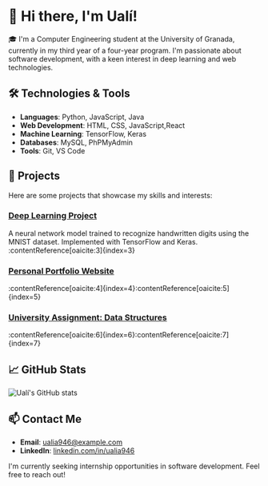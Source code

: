 # 👋 Hi there, I'm Ualí!

🎓 I'm a Computer Engineering student at the University of Granada, currently in my third year of a four-year program. I'm passionate about software development, with a keen interest in deep learning and web technologies.

## 🛠️ Technologies & Tools

- **Languages**: Python, JavaScript, Java
- **Web Development**: HTML, CSS, JavaScript,React
- **Machine Learning**: TensorFlow, Keras
- **Databases**: MySQL, PhPMyAdmin
- **Tools**: Git, VS Code

## 📂 Projects

Here are some projects that showcase my skills and interests:

### [Deep Learning Project](https://github.com/ualia946/deep-learning-project)
A neural network model trained to recognize handwritten digits using the MNIST dataset. Implemented with TensorFlow and Keras.&#8203;:contentReference[oaicite:3]{index=3}

### [Personal Portfolio Website](https://github.com/ualia946/portfolio-website)
:contentReference[oaicite:4]{index=4}&#8203;:contentReference[oaicite:5]{index=5}

### [University Assignment: Data Structures](https://github.com/ualia946/data-structures-assignment)
:contentReference[oaicite:6]{index=6}&#8203;:contentReference[oaicite:7]{index=7}

## 📈 GitHub Stats

![Ualí's GitHub stats](https://github-readme-stats.vercel.app/api?username=ualia946&show_icons=true&theme=radical)

## 📫 Contact Me

- **Email**: [ualia946@example.com](mailto:ualia946@example.com)
- **LinkedIn**: [linkedin.com/in/ualia946](https://www.linkedin.com/in/ualia946)

I'm currently seeking internship opportunities in software development. Feel free to reach out!


